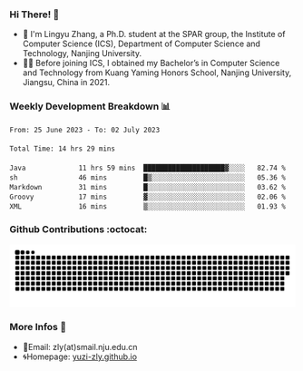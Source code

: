 ### Hi There! 👋 
- 🐳 I'm Lingyu Zhang, a Ph.D. student at the SPAR group, the Institute of Computer Science (ICS), Department of Computer Science and Technology, Nanjing University.
- 🧑‍🎓 Before joining ICS, I obtained my Bachelor’s in Computer Science and Technology from Kuang Yaming Honors School, Nanjing University, Jiangsu, China in 2021.

### Weekly Development Breakdown :bar_chart:

<!--START_SECTION:waka-->

```txt
From: 25 June 2023 - To: 02 July 2023

Total Time: 14 hrs 29 mins

Java             11 hrs 59 mins  ████████████████████▓░░░░   82.74 %
sh               46 mins         █▒░░░░░░░░░░░░░░░░░░░░░░░   05.36 %
Markdown         31 mins         █░░░░░░░░░░░░░░░░░░░░░░░░   03.62 %
Groovy           17 mins         ▓░░░░░░░░░░░░░░░░░░░░░░░░   02.06 %
XML              16 mins         ▒░░░░░░░░░░░░░░░░░░░░░░░░   01.93 %
```

<!--END_SECTION:waka-->

### Github Contributions :octocat:

![](https://raw.githubusercontent.com/yuzi-zly/yuzi-zly/output/github-contribution-grid-snake.svg)              


### More Infos 📖

- 📧Email: zly(at)smail.nju.edu.cn
- 🌀Homepage: [yuzi-zly.github.io](https://yuzi-zly.github.io/)
